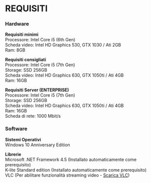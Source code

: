 # REQUISITI

### Hardware
<strong>Requisiti minimi</strong><br>
Processore: Intel Core i5 (6th Gen)<br>
Scheda video: Intel HD Graphics 530, GTX 1030 / Ati 2GB<br>
Ram: 8GB

<strong>Requisiti consigliati</strong><br>
Processore: Intel Core i5 (7th Gen)<br>
Storage: SSD 256GB<br>
Scheda video: Intel HD Graphics 630, GTX 1050ti / Ati 4GB<br>
Ram: 16GB

<strong>Requisiti Server (ENTERPRISE)</strong><br>
Processore: Intel Core i5 (7th Gen)<br>
Storage: SSD 256GB<br>
Scheda video: Intel HD Graphics 630, GTX 1050ti / Ati 4GB<br>
Ram: 16GB<br>
Scheda di rete: 1000 Mbit/s

### Software
<strong>Sistemi Operativi</strong><br>
Windows 10 Anniversary Edition

<strong>Librerie</strong><br>
Microsoft .NET Framework 4.5 (Installato automaticamente come prerequisito)<br>
K-lite Standard edition (Installato automaticamente come prerequisito)<br>
VLC (Per abilitare funzionalità streaming video - [Scarica VLC](http://www.videolan.org/vlc/index.it.html))

